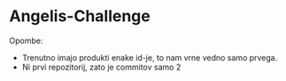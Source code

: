 # Angelis-Challenge
Opombe:
- Trenutno imajo produkti enake id-je, to nam vrne vedno samo prvega.
- Ni prvi repozitorij, zato je commitov samo 2
  
